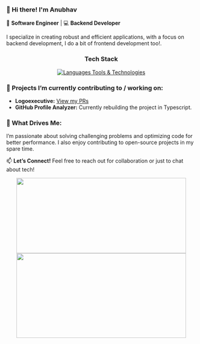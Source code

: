 ### 👋 Hi there! I'm Anubhav

🚀 **Software Engineer** | 💻 **Backend Developer**

I specialize in creating robust and efficient applications, with a focus on backend development, I do a bit of frontend development too!.

<div align="center">
  <h3>Tech Stack</h3>
</div>

<div align="center">
  <a href="">
    <img src="https://skillicons.dev/icons?i=java,js,nodejs,mongodb,mysql,spring,react,vscode,jest,postman,eclipse,git,githubactions,html,css,cpp&perline=8" alt="Languages Tools & Technologies" />
  </a>
</div>

### 🔧 Projects I’m currently contributing to / working on:
- **Logoexecutive:** [View my PRs](https://github.com/TeamShiksha/logoexecutive/pulls?q=is%3Apr+is%3Aclosed+author%3ADeltaDynamo)
- **GitHub Profile Analyzer:** Currently rebuilding the project in Typescript.

### 🌟 What Drives Me:
I’m passionate about solving challenging problems and optimizing code for better performance. I also enjoy contributing to open-source projects in my spare time.

📫 **Let’s Connect!** Feel free to reach out for collaboration or just to chat about tech!

<div align="center">
  <img src="https://github-readme-stats.vercel.app/api?username=DeltaDynamo&theme=blue-green&show_icons=true&hide_border=true&count_private=true&rank_icon=github" width="450" height="200"/>
</div>
<div align="center">
  <img src="https://github-readme-streak-stats.herokuapp.com/?user=DeltaDynamo&theme=blue-green&hide_border=true" width="450" height="225"/>
</div>
